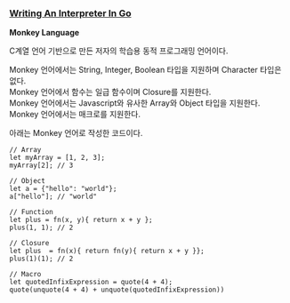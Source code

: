### [Writing An Interpreter In Go](https://interpreterbook.com/)

**Monkey Language** 

C계열 언어 기반으로 만든 저자의 학습용 동적 프로그래밍 언어이다.

Monkey 언어에서는 String, Integer, Boolean 타입을 지원하며 Character 타입은 없다.</br>
Monkey 언어에서 함수는 일급 함수이며 Closure를 지원한다.<br/>
Monkey 언어에서는 Javascript와 유사한 Array와 Object 타입을 지원한다.<br/>
Monkey 언어에서는 매크로를 지원한다.

아래는 Monkey 언어로 작성한 코드이다.

```monkey
// Array
let myArray = [1, 2, 3];
myArray[2]; // 3

// Object
let a = {"hello": "world"};
a["hello"]; // "world"

// Function
let plus = fn(x, y){ return x + y };
plus(1, 1); // 2

// Closure
let plus  = fn(x){ return fn(y){ return x + y }};
plus(1)(1); // 2

// Macro
let quotedInfixExpression = quote(4 + 4);
quote(unquote(4 + 4) + unquote(quotedInfixExpression))
```
